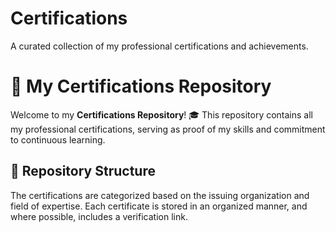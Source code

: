 # Certifications
A curated collection of my professional certifications and achievements.

# 📜 My Certifications Repository

Welcome to my **Certifications Repository**! 🎓 This repository contains all my professional certifications, serving as proof of my skills and commitment to continuous learning.

## 📂 Repository Structure
The certifications are categorized based on the issuing organization and field of expertise. Each certificate is stored in an organized manner, and where possible, includes a verification link.

